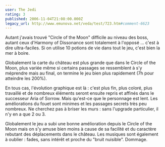 ```yaml
---
user: The Jedi
rating: 3
published: 2006-11-04T21:08:00.000Z
legacy_url: http://www.emunova.net/veda/test/723.htm#comment-6623
---
```

Autant j'avais trouvé "Circle of the Moon" difficile au niveau des boss, autant ceux d'Harmony of Dissonance sont totalement à l'opposé ... c'est à dire ultra-faciles. Si on utilise 10 potions de vie dans tout le jeu, c'est bien la mer à boire.

Globalement la carte du château est plus grande que dans le Circle of the Moon, plus variée même si certains passages se ressemblent à s'y méprendre mais au final, on termine le jeu bien plus rapidement (7h pour atteindre les 200%).

En tous cas, l'évolution graphique est là : c'est plus fin, plus coloré, plus travaillé et de nombreux éléments seront ensuite repris et affinés dans le successeur Aria of Sorrow. Mais qu'est-ce que le personnage est lent. Les améliorations du fouet sont minimes et les passages secrets très peu nombreux. Ne cherchez pas à briser les murs : sans l'upgrade particulier, il n'y en a que 2 ou 3\.

Globalement le jeu a subi une bonne amélioration depuis le Circle of the Moon mais on s'y amuse bien moins à cause de sa facilité et du caractère rebutant des déplacements dans le château. Les musiques sont également à oublier : fades, sans intérêt et proche du "bruit nuisible". Dommage.